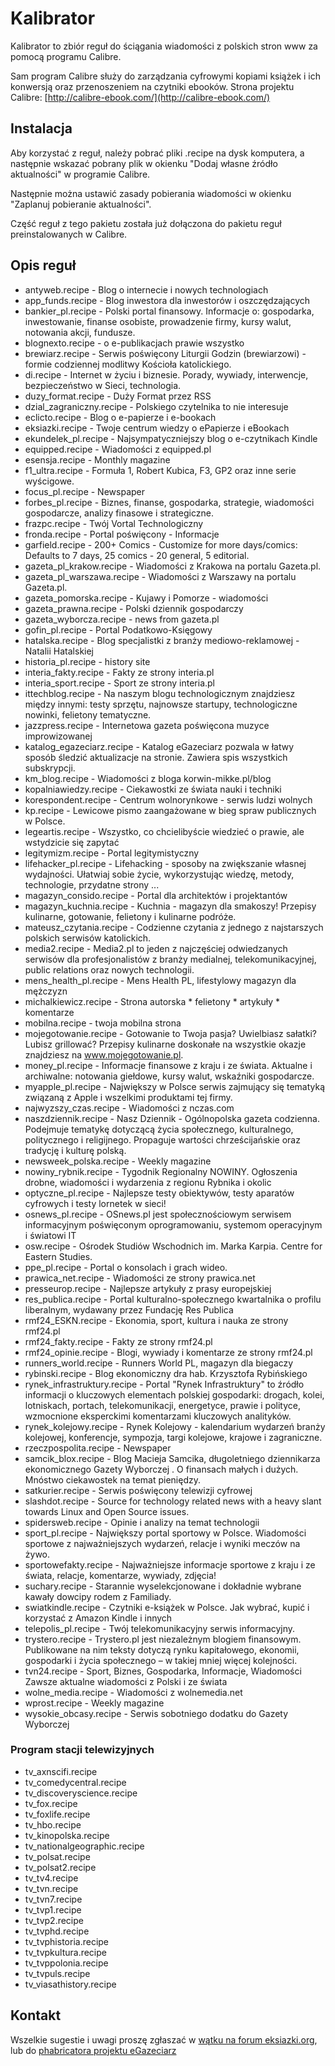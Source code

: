 # Kalibrator
Kalibrator to zbiór reguł do ściągania wiadomości z polskich stron www 
za pomocą programu Calibre.

Sam program Calibre służy do zarządzania cyfrowymi kopiami książek
i ich konwersją oraz przenoszeniem na czytniki ebooków.
    Strona projektu Calibre:
    [http://calibre-ebook.com/](http://calibre-ebook.com/)

## Instalacja
Aby korzystać z reguł, należy pobrać pliki .recipe na dysk komputera,
a następnie wskazać pobrany plik w okienku "Dodaj własne źródło 
aktualności" w programie Calibre. 

Następnie można ustawić zasady pobierania wiadomości w okienku 
"Zaplanuj pobieranie aktualności". 

Część reguł z tego pakietu została już dołączona do pakietu reguł
preinstalowanych w Calibre.

## Opis reguł
* antyweb.recipe - Blog o internecie i nowych technologiach
* app_funds.recipe - Blog inwestora dla inwestorów i oszczędzających
* bankier_pl.recipe - Polski portal finansowy. Informacje o: gospodarka, inwestowanie, finanse osobiste, prowadzenie firmy, kursy walut, notowania akcji, fundusze.
* blognexto.recipe - o e-publikacjach prawie wszystko
* brewiarz.recipe - Serwis poświęcony Liturgii Godzin (brewiarzowi) - formie codziennej modlitwy Kościoła katolickiego.
* di.recipe - Internet w życiu i biznesie. Porady, wywiady, interwencje, bezpieczeństwo w Sieci, technologia.
* duzy_format.recipe - Duży Format przez RSS
* dzial_zagraniczny.recipe - Polskiego czytelnika to nie interesuje
* eclicto.recipe - Blog o e-papierze i e-bookach
* eksiazki.recipe - Twoje centrum wiedzy o ePapierze i eBookach
* ekundelek_pl.recipe - Najsympatyczniejszy blog o e-czytnikach Kindle
* equipped.recipe - Wiadomości z equipped.pl
* esensja.recipe - Monthly magazine
* f1_ultra.recipe - Formuła 1, Robert Kubica, F3, GP2 oraz inne serie wyścigowe.
* focus_pl.recipe - Newspaper
* forbes_pl.recipe - Biznes, finanse, gospodarka, strategie, wiadomości gospodarcze, analizy finasowe i strategiczne.
* frazpc.recipe - Twój Vortal Technologiczny
* fronda.recipe - Portal poświęcony - Informacje
* garfield.recipe - 200+ Comics - Customize for more days/comics: Defaults to 7 days, 25 comics - 20 general, 5 editorial.
* gazeta_pl_krakow.recipe - Wiadomości z Krakowa na portalu Gazeta.pl.
* gazeta_pl_warszawa.recipe - Wiadomości z Warszawy na portalu Gazeta.pl.
* gazeta_pomorska.recipe - Kujawy i Pomorze - wiadomości
* gazeta_prawna.recipe - Polski dziennik gospodarczy
* gazeta_wyborcza.recipe - news from gazeta.pl
* gofin_pl.recipe - Portal Podatkowo-Księgowy
* hatalska.recipe - Blog specjalistki z branży mediowo-reklamowej - Natalii Hatalskiej
* historia_pl.recipe - history site
* interia_fakty.recipe - Fakty ze strony interia.pl
* interia_sport.recipe - Sport ze strony interia.pl
* ittechblog.recipe - Na naszym blogu technologicznym znajdziesz między innymi: testy sprzętu, najnowsze startupy, technologiczne nowinki, felietony tematyczne.
* jazzpress.recipe - Internetowa gazeta poświęcona muzyce improwizowanej
* katalog_egazeciarz.recipe - Katalog eGazeciarz pozwala w łatwy sposób śledzić aktualizacje na stronie. Zawiera spis wszystkich subskrypcji.
* km_blog.recipe - Wiadomości z bloga korwin-mikke.pl/blog
* kopalniawiedzy.recipe - Ciekawostki ze świata nauki i techniki
* korespondent.recipe - Centrum wolnorynkowe - serwis ludzi wolnych
* kp.recipe -  Lewicowe pismo zaangażowane w bieg spraw publicznych w Polsce.
* legeartis.recipe - Wszystko, co chcielibyście wiedzieć o prawie, ale wstydzicie się zapytać
* legitymizm.recipe - Portal legitymistyczny
* lifehacker_pl.recipe - Lifehacking - sposoby na zwiększanie własnej wydajności. Ułatwiaj sobie życie, wykorzystując wiedzę, metody, technologie, przydatne strony ...
* magazyn_consido.recipe - Portal dla architektów i projektantów
* magazyn_kuchnia.recipe - Kuchnia - magazyn dla smakoszy! Przepisy kulinarne, gotowanie, felietony i kulinarne podróże.
* mateusz_czytania.recipe - Codzienne czytania z jednego z najstarszych polskich serwisów katolickich.
* media2.recipe - Media2.pl to jeden z najczęściej odwiedzanych serwisów dla profesjonalistów z branży medialnej, telekomunikacyjnej, public relations oraz nowych technologii.
* mens_health_pl.recipe - Mens Health PL, lifestylowy magazyn dla mężczyzn <br>
* michalkiewicz.recipe - Strona autorska * felietony * artykuły * komentarze
* mobilna.recipe - twoja mobilna strona
* mojegotowanie.recipe - Gotowanie to Twoja pasja? Uwielbiasz sałatki? Lubisz grillować? Przepisy kulinarne doskonałe na wszystkie okazje znajdziesz na www.mojegotowanie.pl.
* money_pl.recipe - Informacje finansowe z kraju i ze świata. Aktualne i archiwalne: notowania giełdowe, kursy walut, wskaźniki gospodarcze.
* myapple_pl.recipe -  Największy w Polsce serwis zajmujący się tematyką związaną z Apple i wszelkimi produktami tej firmy.
* najwyzszy_czas.recipe - Wiadomości z nczas.com
* naszdziennik.recipe - Nasz Dziennik - Ogólnopolska gazeta codzienna. Podejmuje tematykę dotyczącą życia społecznego, kulturalnego, politycznego i religijnego. Propaguje wartości chrześcijańskie oraz tradycję i kulturę polską.
* newsweek_polska.recipe - Weekly magazine
* nowiny_rybnik.recipe - Tygodnik Regionalny NOWINY. Ogłoszenia drobne, wiadomości i wydarzenia z regionu Rybnika i okolic
* optyczne_pl.recipe - Najlepsze testy obiektywów, testy aparatów cyfrowych i testy lornetek w sieci!
* osnews_pl.recipe - OSnews.pl jest społecznościowym serwisem informacyjnym poświęconym oprogramowaniu, systemom operacyjnym i światowi IT
* osw.recipe - Ośrodek Studiów Wschodnich im. Marka Karpia. Centre for Eastern Studies.
* ppe_pl.recipe - Portal o konsolach i grach wideo.
* prawica_net.recipe - Wiadomości ze strony prawica.net
* presseurop.recipe - Najlepsze artykuły z prasy europejskiej
* res_publica.recipe - Portal kulturalno-społecznego kwartalnika o profilu liberalnym, wydawany przez Fundację Res Publica
* rmf24_ESKN.recipe - Ekonomia, sport, kultura i nauka ze strony rmf24.pl
* rmf24_fakty.recipe - Fakty ze strony rmf24.pl
* rmf24_opinie.recipe - Blogi, wywiady i komentarze ze strony rmf24.pl
* runners_world.recipe - Runners World PL, magazyn dla biegaczy  <br>
* rybinski.recipe - Blog ekonomiczny dra hab. Krzysztofa Rybińskiego
* rynek_infrastruktury.recipe - Portal "Rynek Infrastruktury" to źródło informacji o kluczowych elementach polskiej gospodarki: drogach, kolei, lotniskach, portach, telekomunikacji, energetyce, prawie i polityce, wzmocnione eksperckimi komentarzami kluczowych analityków.
* rynek_kolejowy.recipe - Rynek Kolejowy - kalendarium wydarzeń branży kolejowej, konferencje, sympozja, targi kolejowe, krajowe i zagraniczne.
* rzeczpospolita.recipe - Newspaper
* samcik_blox.recipe - Blog Macieja Samcika, długoletniego dziennikarza ekonomicznego Gazety Wyborczej . O finansach małych i dużych. Mnóstwo ciekawostek na temat pieniędzy.
* satkurier.recipe - Serwis poświęcony telewizji cyfrowej
* slashdot.recipe - Source for technology related news with a heavy slant towards Linux and Open Source issues.
* spidersweb.recipe - Opinie i analizy na temat technologii
* sport_pl.recipe - Największy portal sportowy w Polsce. Wiadomości sportowe z najważniejszych wydarzeń, relacje i wyniki meczów na żywo.
* sportowefakty.recipe - Najważniejsze informacje sportowe z kraju i ze świata, relacje, komentarze, wywiady, zdjęcia!
* suchary.recipe - Starannie wyselekcjonowane i dokładnie wybrane kawały dowcipy rodem z Familiady.
* swiatkindle.recipe - Czytniki e-książek w Polsce. Jak wybrać, kupić i korzystać z Amazon Kindle i innych
* telepolis_pl.recipe - Twój telekomunikacyjny serwis informacyjny.
* trystero.recipe - Trystero.pl jest niezależnym blogiem finansowym. Publikowane na nim teksty dotyczą rynku kapitałowego, ekonomii, gospodarki i życia społecznego – w takiej mniej więcej kolejności.
* tvn24.recipe - Sport, Biznes, Gospodarka, Informacje, Wiadomości Zawsze aktualne wiadomości z Polski i ze świata
* wolne_media.recipe - Wiadomości z wolnemedia.net
* wprost.recipe - Weekly magazine
* wysokie_obcasy.recipe - Serwis sobotniego dodatku do Gazety Wyborczej

### Program stacji telewizyjnych
* tv_axnscifi.recipe
* tv_comedycentral.recipe
* tv_discoveryscience.recipe
* tv_fox.recipe
* tv_foxlife.recipe
* tv_hbo.recipe
* tv_kinopolska.recipe
* tv_nationalgeographic.recipe
* tv_polsat.recipe
* tv_polsat2.recipe
* tv_tv4.recipe
* tv_tvn.recipe
* tv_tvn7.recipe
* tv_tvp1.recipe
* tv_tvp2.recipe
* tv_tvphd.recipe
* tv_tvphistoria.recipe
* tv_tvpkultura.recipe
* tv_tvppolonia.recipe
* tv_tvpuls.recipe
* tv_viasathistory.recipe

## Kontakt
Wszelkie sugestie i uwagi proszę zgłaszać w [wątku na forum eksiazki.org](http://forum.eksiazki.org/recepty-f172/kalibrator-repozytorium-z-plikami-recipe-t11778.html),
lub do [phabricatora projektu eGazeciarz](http://egazeciarz.pl/bugzilla/)
